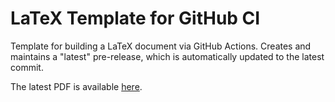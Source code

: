# LaTeX Template for GitHub CI

Template for building a LaTeX document via GitHub Actions.
Creates and maintains a "latest" pre-release, which is automatically updated to the latest commit.

The latest PDF is available [here][pdf].

[pdf]: https://github.com/qzed/latex-ci-template/releases/download/latest/main.pdf
